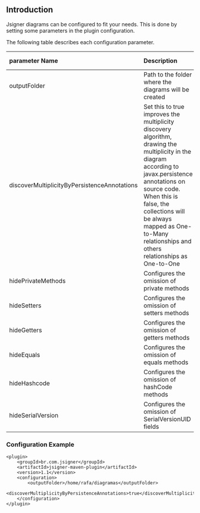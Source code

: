 ## Introduction ##
Jsigner diagrams can be configured to fit your needs. This is done by setting some parameters in the plugin configuration.

The following table describes each configuration parameter.

| parameter Name | Description | Type |Default Value | Required |
|:---------------|:------------|:-----|:-------------|:---------|
| outputFolder | Path to the folder where the diagrams will be created | String | none | yes |
|discoverMultiplicityByPersistenceAnnotations | Set this to true improves the multiplicity discovery algorithm, drawing the multiplicity in the diagram according to javax.persistence annotations on source code. When this is false, the collections will be always mapped as One-to-Many relationships and others relationships as One-to-One   | boolean | false | no |
| hidePrivateMethods | Configures the omission of private methods | boolean | true | no |
| hideSetters | Configures the omission of setters methods | boolean | true | no |
| hideGetters | Configures the omission of getters methods | boolean | true | no |
| hideEquals | Configures the omission of equals methods | boolean | true | no |
| hideHashcode | Configures the omission of hashCode methods | boolean | true | no |
| hideSerialVersion | Configures the omission of SerialVersionUID fields | boolean | true | no |



### Configuration Example ###
```
<plugin>
	<groupId>br.com.jsigner</groupId>
	<artifactId>jsigner-maven-plugin</artifactId>
	<version>1.1</version>
	<configuration>
		<outputFolder>/home/rafa/diagramas</outputFolder>
		<discoverMultiplicityByPersistenceAnnotations>true</discoverMultiplicityByPersistenceAnnotations>
	</configuration>
</plugin>
```